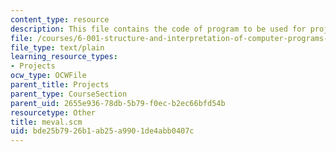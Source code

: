 ```yaml
---
content_type: resource
description: This file contains the code of program to be used for project 5.
file: /courses/6-001-structure-and-interpretation-of-computer-programs-spring-2005/bde25b7926b1ab25a9901de4abb0407c_meval.scm
file_type: text/plain
learning_resource_types:
- Projects
ocw_type: OCWFile
parent_title: Projects
parent_type: CourseSection
parent_uid: 2655e936-78db-5b79-f0ec-b2ec66bfd54b
resourcetype: Other
title: meval.scm
uid: bde25b79-26b1-ab25-a990-1de4abb0407c
---
```

